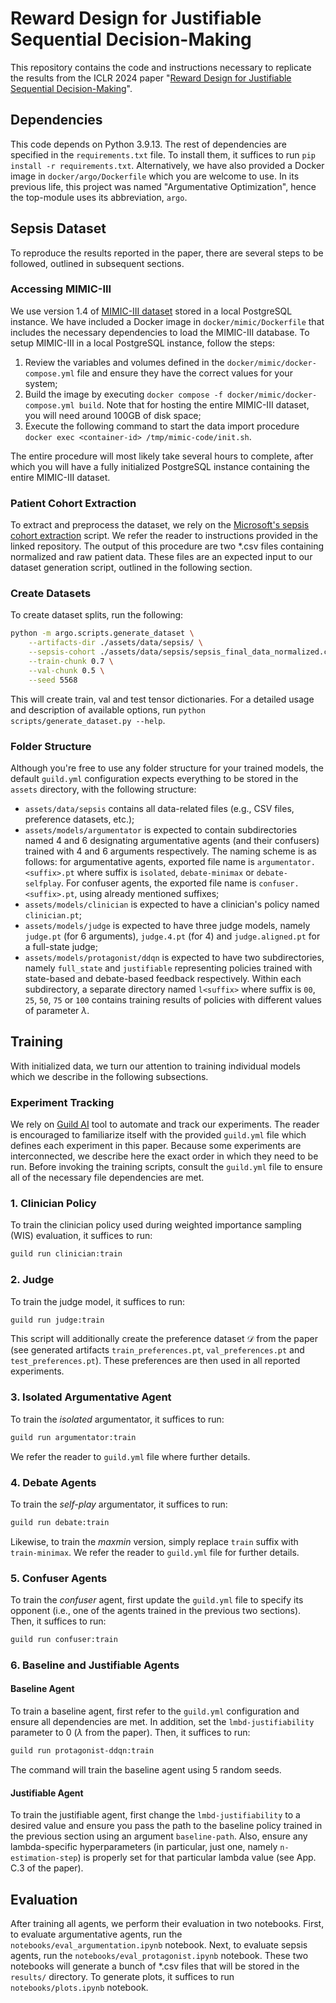 # Reward Design for Justifiable Sequential Decision-Making

This repository contains the code and instructions necessary to replicate the results from the ICLR 2024 paper "[Reward Design for Justifiable Sequential Decision-Making](https://openreview.net/forum?id=OUkZXbbwQr)".

## Dependencies

This code depends on Python 3.9.13. The rest of dependencies are specified in the `requirements.txt` file. To install them, it suffices to run `pip install -r requirements.txt`. Alternatively, we have also provided a Docker image in `docker/argo/Dockerfile` which you are welcome to use. In its previous life, this project was named "Argumentative Optimization", hence the top-module uses its abbreviation, `argo`.

## Sepsis Dataset

To reproduce the results reported in the paper, there are several steps to be followed, outlined in subsequent sections.

### Accessing MIMIC-III

We use version 1.4 of [MIMIC-III dataset](https://physionet.org/content/mimiciii/1.4/) stored in a local PostgreSQL instance. We have included a Docker image in `docker/mimic/Dockerfile` that includes the necessary dependencies to load the MIMIC-III database. To setup MIMIC-III in a local PostgreSQL instance, follow the steps:
1. Review the variables and volumes defined in the `docker/mimic/docker-compose.yml` file and ensure they have the correct values for your system;
2. Build the image by executing `docker compose -f docker/mimic/docker-compose.yml build`. Note that for hosting the entire MIMIC-III dataset, you will need around 100GB of disk space;
3. Execute the following command to start the data import procedure `docker exec <container-id> /tmp/mimic-code/init.sh`.

The entire procedure will most likely take several hours to complete, after which you will have a fully initialized PostgreSQL instance containing the entire MIMIC-III dataset.

### Patient Cohort Extraction

To extract and preprocess the dataset, we rely on the [Microsoft's sepsis cohort extraction](https://github.com/microsoft/mimic_sepsis) script. We refer the reader to instructions provided in the linked repository. The output of this procedure are two *.csv files containing normalized and raw patient data. These files are an expected input to our dataset generation script, outlined in the following section.

### Create Datasets

To create dataset splits, run the following:
```bash
python -m argo.scripts.generate_dataset \
    --artifacts-dir ./assets/data/sepsis/ \
    --sepsis-cohort ./assets/data/sepsis/sepsis_final_data_normalized.csv \
    --train-chunk 0.7 \
    --val-chunk 0.5 \
    --seed 5568
```
This will create train, val and test tensor dictionaries. For a detailed usage and description of available options, run `python scripts/generate_dataset.py --help`. 

### Folder Structure

Although you're free to use any folder structure for your trained models, the default `guild.yml` configuration expects everything to be stored in the `assets` directory, with the following structure:
- `assets/data/sepsis` contains all data-related files (e.g., CSV files, preference datasets, etc.);
- `assets/models/argumentator` is expected to contain subdirectories named $4$ and $6$ designating argumentative agents (and their confusers) trained with $4$ and $6$ arguments respectively. The naming scheme is as follows: for argumentative agents, exported file name is `argumentator.<suffix>.pt` where suffix is `isolated`, `debate-minimax` or `debate-selfplay`. For confuser agents, the exported file name is `confuser.<suffix>.pt`, using already mentioned suffixes;
- `assets/models/clinician` is expected to have a clinician's policy named `clinician.pt`;
- `assets/models/judge` is expected to have three judge models, namely `judge.pt` (for $6$ arguments), `judge.4.pt` (for $4$) and `judge.aligned.pt` for a full-state judge;
- `assets/models/protagonist/ddqn` is expected to have two subdirectories, namely `full_state` and `justifiable` representing policies trained with state-based and debate-based feedback respectively. Within each subdirectory, a separate directory named `l<suffix>` where suffix is `00`, `25`, `50`, `75` or `100` contains training results of policies with different values of parameter $\lambda$.

## Training

With initialized data, we turn our attention to training individual models which we describe in the following subsections.

### Experiment Tracking

We rely on [Guild AI](https://guild.ai) tool to automate and track our experiments. The reader is encouraged to familiarize itself with the provided `guild.yml` file which defines each experiment in this paper. Because some experiments are interconnected, we describe here the exact order in which they need to be run. Before invoking the training scripts, consult the `guild.yml` file to ensure all of the necessary file dependencies are met.

### 1. Clinician Policy

To train the clinician policy used during weighted importance sampling (WIS) evaluation, it suffices to run:

```bash
guild run clinician:train
```

### 2. Judge 

To train the judge model, it suffices to run:

```bash
guild run judge:train
```

This script will additionally create the preference dataset $\mathcal{D}$ from the paper (see generated artifacts `train_preferences.pt`, `val_preferences.pt` and `test_preferences.pt`). These preferences are then used in all reported experiments.

### 3. Isolated Argumentative Agent

To train the *isolated* argumentator, it suffices to run:

```bash
guild run argumentator:train
```

We refer the reader to `guild.yml` file where further details.

### 4. Debate Agents

To train the *self-play* argumentator, it suffices to run:

```bash
guild run debate:train
```

Likewise, to train the *maxmin* version, simply replace `train` suffix with `train-minimax`. We refer the reader to `guild.yml` file for further details.

### 5. Confuser Agents

To train the *confuser* agent, first update the `guild.yml` file to specify its opponent (i.e., one of the agents trained in the previous two sections). Then, it suffices to run:

```bash
guild run confuser:train
```

### 6. Baseline and Justifiable Agents

#### Baseline Agent

To train a baseline agent, first refer to the `guild.yml` configuration and ensure all dependencies are met. In addition, set the `lmbd-justifiability` parameter to $0$ ($\lambda$ from the paper). Then, it suffices to run:

```bash
guild run protagonist-ddqn:train
```

The command will train the baseline agent using $5$ random seeds.

#### Justifiable Agent

To train the justifiable agent, first change the `lmbd-justifiability` to a desired value and ensure you pass the path to the baseline policy trained in the previous section using an argument `baseline-path`. Also, ensure any lambda-specific hyperparameters (in particular, just one, namely `n-estimation-step`) is properly set for that particular lambda value (see App. C.3 of the paper).

## Evaluation

After training all agents, we perform their evaluation in two notebooks. First, to evaluate argumentative agents, run the `notebooks/eval_argumentation.ipynb` notebook. Next, to evaluate sepsis agents, run the `notebooks/eval_protagonist.ipynb` notebook. These two notebooks will generate a bunch of *.csv files that will be stored in the `results/` directory. To generate plots, it suffices to run `notebooks/plots.ipynb` notebook.
